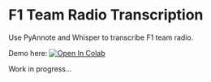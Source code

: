 # F1 Team Radio Transcription

Use PyAnnote and Whisper to transcribe F1 team radio.

Demo here: <a target="_blank" href="https://colab.research.google.com/github/https://colab.research.google.com/drive/1K7ykyENpks3BpwoTnrz60xxUIXr98wN4?usp=sharing">
  <img src="https://colab.research.google.com/assets/colab-badge.svg" alt="Open In Colab"/>
</a>

Work in progress...
